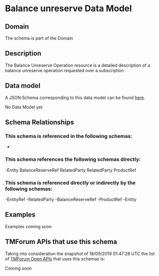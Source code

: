 # Balance unreserve Data Model

## Domain

The  schema is part of the  Domain

## Description

The Balance Unreserve Operation resource is a detailed description of a balance unreserve operation requested over a subscription

## Data model

A JSON Schema corresponding to this data model can be found
[here](https://github.com/tmforum-rand/schemas/blob/master/Customer/BalanceUnreserve.schema.json).

No Data Model yet

## Schema Relationships

### This schema is referenced in the following schemas:

-

### This schema references the following schemas directly:

-Entity
BalanceReserveRef
RelatedParty
RelatedParty
ProductRef

### This schema is referenced directly or indirectly by the following schemas:

-EntityRef
-RelatedParty
-BalanceReserveRef
-ProductRef
-Entity



## Examples

Examples coming soon

## TMForum APIs that use this schema

Taking into consideration the snapshot of 18/09/2019 01:47:28 UTC the list of [TMForum Open APIs](https://www.tmforum.org/open-apis/) that uses this schemas is:

Coming soon